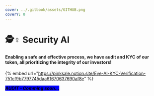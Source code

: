 ```yaml
---
cover: ../.gitbook/assets/GITHUB.png
coverY: 0
---
```


# 🕵♀ Security AI

#### Enabling a safe and effective process, we have audit and KYC of our token, all prioritizing the integrity of our investors!

{% embed url="https://pinksale.notion.site/Eye-AI-KYC-Verification-751cf9b7797745daa61670637690af8e" %}

_<mark style="background-color:blue;">**AUDIT - Comming soon...**</mark>_

